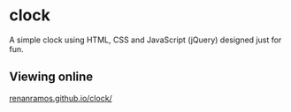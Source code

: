 # clock
A simple clock using HTML, CSS and JavaScript (jQuery) designed just for fun. 

## Viewing online
<a href="https://renanramos.github.io/clock/">renanramos.github.io/clock/</a>
